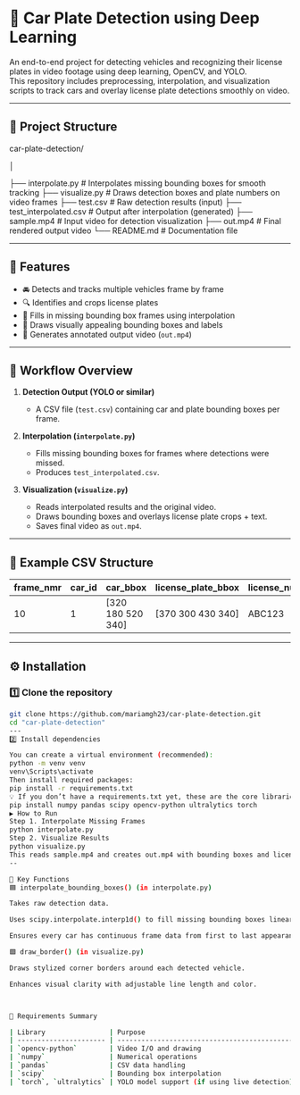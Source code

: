 # 🚗 Car Plate Detection using Deep Learning

An end-to-end project for detecting vehicles and recognizing their license plates in video footage using deep learning, OpenCV, and YOLO.  
This repository includes preprocessing, interpolation, and visualization scripts to track cars and overlay license plate detections smoothly on video.

---

## 📁 Project Structure

car-plate-detection/

│

├── interpolate.py # Interpolates missing bounding boxes for smooth tracking
├── visualize.py # Draws detection boxes and plate numbers on video frames
├── test.csv # Raw detection results (input)
├── test_interpolated.csv # Output after interpolation (generated)
├── sample.mp4 # Input video for detection visualization
├── out.mp4 # Final rendered output video
└── README.md # Documentation file


---

## 🎯 Features

- 🚘 Detects and tracks multiple vehicles frame by frame  
- 🔍 Identifies and crops license plates  
- 🧮 Fills in missing bounding box frames using interpolation  
- 🎨 Draws visually appealing bounding boxes and labels  
- 💾 Generates annotated output video (`out.mp4`)

---

## 🧠 Workflow Overview

1. **Detection Output (YOLO or similar)**  
   - A CSV file (`test.csv`) containing car and plate bounding boxes per frame.

2. **Interpolation (`interpolate.py`)**  
   - Fills missing bounding boxes for frames where detections were missed.
   - Produces `test_interpolated.csv`.

3. **Visualization (`visualize.py`)**  
   - Reads interpolated results and the original video.
   - Draws bounding boxes and overlays license plate crops + text.
   - Saves final video as `out.mp4`.

---

## 🧩 Example CSV Structure

| frame_nmr | car_id | car_bbox               | license_plate_bbox      | license_number | license_number_score |
|------------|---------|------------------------|--------------------------|----------------|----------------------|
| 10         | 1       | [320 180 520 340]     | [370 300 430 340]       | ABC123         | 0.98                 |

---

## ⚙️ Installation

### 1️⃣ Clone the repository

```bash
git clone https://github.com/mariamgh23/car-plate-detection.git
cd "car-plate-detection"
---
2️⃣ Install dependencies

You can create a virtual environment (recommended):
python -m venv venv
venv\Scripts\activate
Then install required packages:
pip install -r requirements.txt
💡 If you don’t have a requirements.txt yet, these are the core libraries:
pip install numpy pandas scipy opencv-python ultralytics torch
▶️ How to Run
Step 1. Interpolate Missing Frames
python interpolate.py
Step 2. Visualize Results
python visualize.py
This reads sample.mp4 and creates out.mp4 with bounding boxes and license numbers.
--

🧰 Key Functions
🟦 interpolate_bounding_boxes() (in interpolate.py)

Takes raw detection data.

Uses scipy.interpolate.interp1d() to fill missing bounding boxes linearly.

Ensures every car has continuous frame data from first to last appearance.

🟩 draw_border() (in visualize.py)

Draws stylized corner borders around each detected vehicle.

Enhances visual clarity with adjustable line length and color.



🧾 Requirements Summary

| Library                | Purpose                                      |
| ---------------------- | -------------------------------------------- |
| `opencv-python`        | Video I/O and drawing                        |
| `numpy`                | Numerical operations                         |
| `pandas`               | CSV data handling                            |
| `scipy`                | Bounding box interpolation                   |
| `torch`, `ultralytics` | YOLO model support (if using live detection) |

